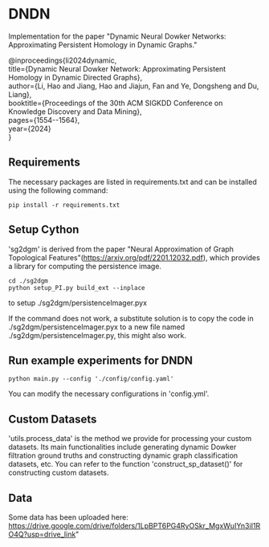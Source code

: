 # DNDN

Implementation for the paper "Dynamic Neural Dowker Networks: Approximating Persistent Homology in Dynamic Graphs."


@inproceedings{li2024dynamic,\
  title={Dynamic Neural Dowker Network: Approximating Persistent Homology in Dynamic Directed Graphs},\
  author={Li, Hao and Jiang, Hao and Jiajun, Fan and Ye, Dongsheng and Du, Liang},\
  booktitle={Proceedings of the 30th ACM SIGKDD Conference on Knowledge Discovery and Data Mining},\
  pages={1554--1564},\
  year={2024}\
}

## Requirements

The necessary packages are listed in requirements.txt and can be installed using the following command:

```
pip install -r requirements.txt
```

## Setup Cython
'sg2dgm' is derived from the paper "Neural Approximation of Graph Topological Features"(https://arxiv.org/pdf/2201.12032.pdf), which provides a library for computing the persistence image.

```
cd ./sg2dgm
python setup_PI.py build_ext --inplace
```

to setup ./sg2dgm/persistenceImager.pyx

If the command does not work, a substitute solution is to copy the code in ./sg2dgm/persistenceImager.pyx to a new file named ./sg2dgm/persistenceImager.py, this might also work.


## Run example experiments for DNDN

```
python main.py --config './config/config.yaml'
```
You can modify the necessary configurations in 'config.yml'.

## Custom Datasets

'utils.process_data' is the method we provide for processing your custom datasets. Its main functionalities include generating dynamic Dowker filtration ground truths and constructing dynamic graph classification datasets, etc. You can refer to the function 'construct_sp_dataset()' for constructing custom datasets.

## Data
Some data has been uploaded here: https://drive.google.com/drive/folders/1LpBPT6PG4RyOSkr_MgxWuIYn3iI1RO4Q?usp=drive_link"
